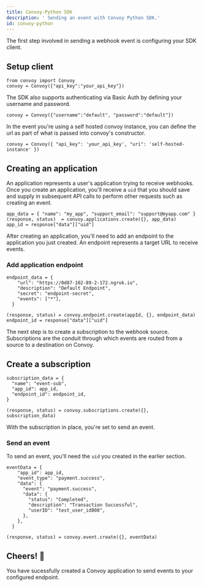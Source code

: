 ```yaml
---
title: Convoy-Python SDK
description: ' Sending an event with Convoy Python SDK.'
id: convoy-python
---
```


The first step involved in sending a webhook event is configuring your SDK client.

## Setup client
```python[example]
from convoy import Convoy
convoy = Convoy({"api_key":"your_api_key"})
```
The SDK also supports authenticating via Basic Auth by defining your username and password.

```python[example]
convoy = Convoy({"username":"default", "password":"default"})
```

In the event you're using a self hosted convoy instance, you can define the url as part of what is passed into convoy's constructor.

```python[example]
convoy = Convoy({ "api_key": 'your_api_key', "uri": 'self-hosted-instance' })
```

## Creating an application

An application represents a user's application trying to receive webhooks. Once you create an application, you'll receive a `uid` that you should save and supply in subsequent API calls to perform other requests such as creating an event.

```python[example]
app_data = { "name": "my_app", "support_email": "support@myapp.com" }
(response, status)  = convoy.applications.create({}, app_data)
app_id = response["data"]["uid"]
```
After creating an application, you'll need to add an endpoint to the application you just created. An endpoint represents a target URL to receive events.

### Add application endpoint
```python[example]
endpoint_data = {
    "url": "https://0d87-102-89-2-172.ngrok.io",
    "description": "Default Endpoint",
    "secret": "endpoint-secret",
    "events": ["*"],
  }

(response, status) = convoy.endpoint.create(appId, {}, endpoint_data)
endpoint_id = response["data"]["uid"]
```

The next step is to create a subscription to the webhook source. Subscriptions are the conduit through which events are routed from a source to a destination on Convoy.

## Create a subscription

```python[example]
subscription_data = {
  "name": "event-sub",
  "app_id": app_id,
  "endpoint_id": endpoint_id,
}

(response, status) = convoy.subscriptions.create({}, subscription_data)
```

With the subscription in place, you're set to send an event.

### Send an event
To send an event, you'll need the `uid` you created in the earlier section.

```python[example]
eventData = {
    "app_id": app_id,
    "event_type": "payment.success",
    "data": {
      "event": "payment.success",
      "data": {
        "status": "Completed",
        "description": "Transaction Successful",
        "userID": "test_user_id808",
      },
    },
  }

(response, status) = convoy.event.create({}, eventData)
```

## Cheers! 🎉

You have sucessfully created a Convoy application to send events to your configured endpoint.